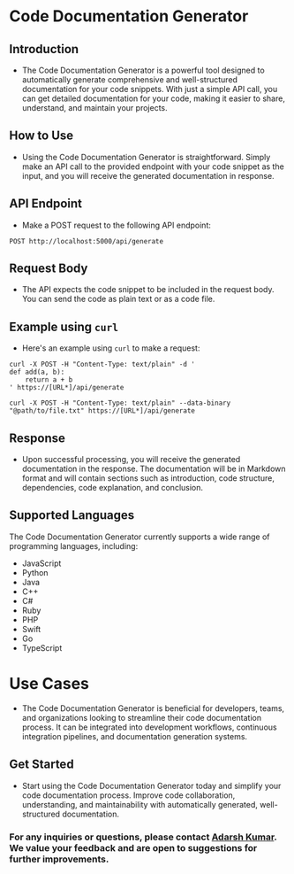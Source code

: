 # Code Documentation Generator

## Introduction
* The Code Documentation Generator is a powerful tool designed to automatically generate comprehensive and well-structured documentation for your code snippets. With just a simple API call, you can get detailed documentation for your code, making it easier to share, understand, and maintain your projects.

## How to Use
* Using the Code Documentation Generator is straightforward. Simply make an API call to the provided endpoint with your code snippet as the input, and you will receive the generated documentation in response.

## API Endpoint
* Make a POST request to the following API endpoint:
```
POST http://localhost:5000/api/generate
```

## Request Body
* The API expects the code snippet to be included in the request body. You can send the code as plain text or as a code file.

## Example using <code>curl</code>
* Here's an example using `curl` to make a request:
```(powershell)
curl -X POST -H "Content-Type: text/plain" -d '
def add(a, b):
    return a + b
' https://[URL*]/api/generate

```
```(powershell)
curl -X POST -H "Content-Type: text/plain" --data-binary "@path/to/file.txt" https://[URL*]/api/generate
```

## Response
* Upon successful processing, you will receive the generated documentation in the response. The documentation will be in Markdown format and will contain sections such as introduction, code structure, dependencies, code explanation, and conclusion.

## Supported Languages
The Code Documentation Generator currently supports a wide range of programming languages, including:
- JavaScript
- Python
- Java
- C++
- C#
- Ruby
- PHP
- Swift
- Go
- TypeScript

# Use Cases
* The Code Documentation Generator is beneficial for developers, teams, and organizations looking to streamline their code documentation process. It can be integrated into development workflows, continuous integration pipelines, and documentation generation systems.

## Get Started
* Start using the Code Documentation Generator today and simplify your code documentation process. Improve code collaboration, understanding, and maintainability with automatically generated, well-structured documentation.

### For any inquiries or questions, please contact <a href="mailto:adarshkumar20012704@gmail.com" target="_new">Adarsh Kumar</a>. We value your feedback and are open to suggestions for further improvements.







